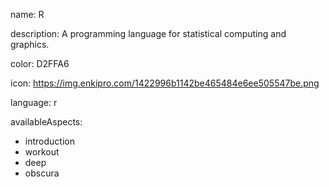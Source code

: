 name: R

description: A programming language for statistical computing and graphics.

color: D2FFA6

icon: https://img.enkipro.com/1422996b1142be465484e6ee505547be.png

language: r

availableAspects:
  - introduction
  - workout
  - deep
  - obscura
